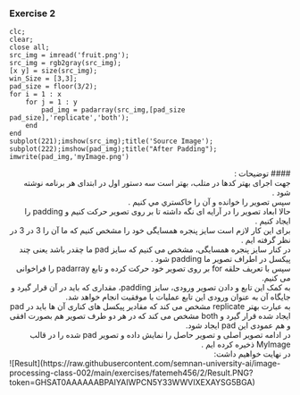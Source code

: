 ### Exercise 2
```
clc;
clear;
close all;
src_img = imread('fruit.png');
src_img = rgb2gray(src_img);
[x y] = size(src_img);
win_Size = [3,3];
pad_size = floor(3/2);
for i = 1 : x
    for j = 1 : y
        pad_img = padarray(src_img,[pad_size pad_size],'replicate','both');     
    end
end
subplot(221);imshow(src_img);title('Source Image');
subplot(222);imshow(pad_img);title("After Padding");
imwrite(pad_img,'myImage.png')
```
<div dir="rtl">
#### توضیحات :
<br/>
جهت اجرای بهتر کدها در متلب، بهتر است سه دستور اول در ابتدای هر برنامه نوشته شود . 
<br/>
سپس تصوير را خوانده و آن را خاكستري مي كنيم .
<br/>
حالا ابعاد تصویر را در آرایه ای نگه داشته تا بر روی تصویر حرکت کنیم و padding را ایجاد کنیم .
<br/>
برای این کار لازم است سایز پنجره همسایگی خود را مشخص کنیم که ما آن را 3 در 3 در نظر گرفته ایم .
<br/>
در کنار سایز پنجره همسایگی، مشخص می کنیم که سایز pad ما چقدر باشد یعنی چند پیکسل در اطراف تصویر ما padding  شود .
<br/>
سپس با تعریف حلقه for بر روی تصویر خود حرکت کرده و تابع padarray را فراخوانی می کنیم.
<br/>
به کمک این تابع و دادن تصویر ورودی، سایز padding، مقداری که باید در آن قرار گیرد و جایگاه آن به عنوان ورودی این تابع عملیات با موفقیت انجام خواهد شد.
<br/>
به عبارت بهتر replicate مشخص می کند که مقادیر پیکسل های کناری آن ها باید در pad ایجاد شده قرار گیرد
و 
both مشخص می کند که در هر دو طرف تصویر هم بصورت افقی و هم عمودی این pad ایجاد شود.
<br/>
در ادامه تصویر اصلی و تصویر حاصل را نمایش داده و تصویر pad شده را در قالب MyImage ذخیره کرده ایم .
<br/>
در نهايت خواهیم داشت:
<br/>
    </div>
    <div dir="ltr">
 ![Result](https://raw.githubusercontent.com/semnan-university-ai/image-processing-class-002/main/exercises/fatemeh456/2/Result.PNG?token=GHSAT0AAAAAABPAIYAIWPCN5Y33WWVIXEXAYSG5BGA)
</div>

